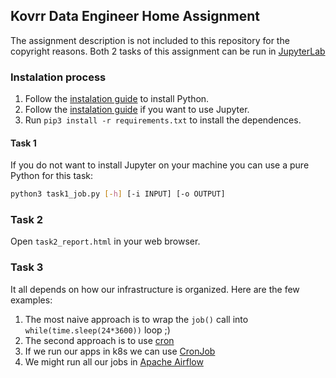 ## Kovrr Data Engineer Home Assignment
The assignment description is not included to this repository for the copyright reasons.
Both 2 tasks of this assignment can be run in [JupyterLab](https://jupyter.org/)


### Instalation process
1. Follow the [instalation guide](https://www.python.org/downloads/) to install Python.
2. Follow the [instalation guide](https://jupyterlab.readthedocs.io/en/stable/getting_started/installation.html) if you want to use Jupyter.
3. Run `pip3 install -r requirements.txt` to install the dependences. 

#### Task 1
If you do not want to install Jupyter on your machine you can use a pure Python for this task:
```bash
python3 task1_job.py [-h] [-i INPUT] [-o OUTPUT]
```

### Task 2
Open `task2_report.html` in your web browser.

### Task 3
It all depends on how our infrastructure is organized. Here are the few examples:
1. The most naive approach is to wrap the `job()` call into `while(time.sleep(24*3600))` loop ;)
2. The second approach is to use [cron](https://en.wikipedia.org/wiki/Cron)
3. If we run our apps in k8s we can use [CronJob](https://en.wikipedia.org/wiki/Cron)
4. We might run all our jobs in [Apache Airflow](https://airflow.apache.org/)
